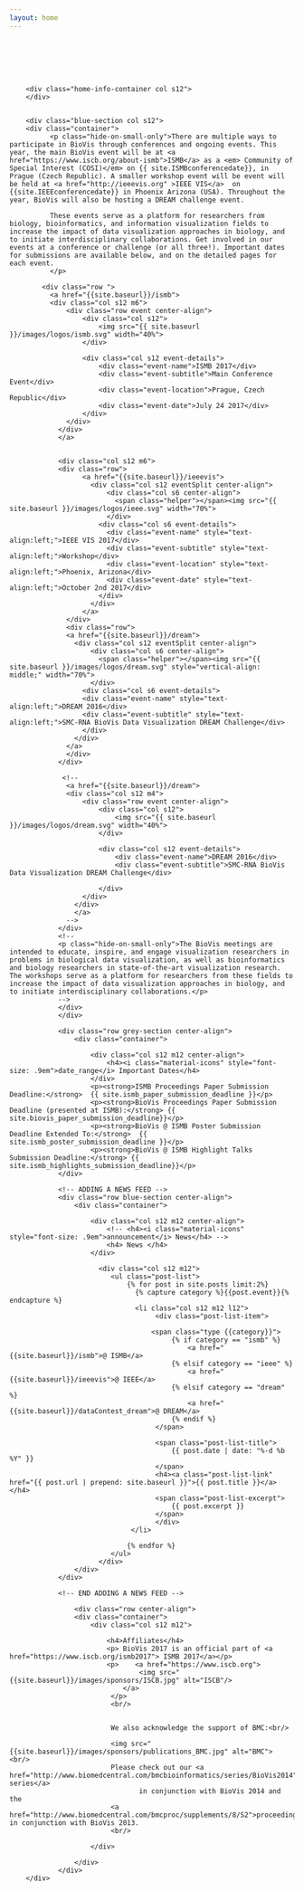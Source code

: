 ```yaml
---
layout: home
---
```

<div class="row">
        <div class="home-info-section col s12">
              <p style="color: white;">The BioVis meetings are intended to educate, inspire, and engage visualization researchers in problems in biological data visualization, as well as bioinformatics and biology researchers in state-of-the-art visualization research</p>
        </div>

        <div class="home-info-container col s12">
        </div>


        <div class="blue-section col s12">
        <div class="container">
              <p class="hide-on-small-only">There are multiple ways to participate in BioVis through conferences and ongoing events. This year, the main BioVis event will be at <a href="https://www.iscb.org/about-ismb">ISMB</a> as a <em> Community of Special Interest (COSI)</em> on {{ site.ISMBconferencedate}}, in Prague (Czech Republic). A smaller workshop event will be event will be held at <a href="http://ieeevis.org" >IEEE VIS</a>  on {{site.IEEEconferencedate}} in Phoenix Arizona (USA). Throughout the year, BioVis will also be hosting a DREAM challenge event.

              These events serve as a platform for researchers from biology, bioinformatics, and information visualization fields to increase the impact of data visualization approaches in biology, and to initiate interdisciplinary collaborations. Get involved in our events at a conference or challenge (or all three!). Important dates for submissions are available below, and on the detailed pages for each event.
              </p>

            <div class="row ">
              <a href="{{site.baseurl}}/ismb">
              <div class="col s12 m6">
                  <div class="row event center-align">
                      <div class="col s12">
                          <img src="{{ site.baseurl }}/images/logos/ismb.svg" width="40%">
                      </div>

                      <div class="col s12 event-details">
                          <div class="event-name">ISMB 2017</div>
                          <div class="event-subtitle">Main Conference Event</div>
                          <div class="event-location">Prague, Czech Republic</div>
                          <div class="event-date">July 24 2017</div>
                      </div>
                  </div>
                </div>
                </a>


                <div class="col s12 m6">
                <div class="row">
                      <a href="{{site.baseurl}}/ieeevis">
                        <div class="col s12 eventSplit center-align">
                            <div class="col s6 center-align">
                              <span class="helper"></span><img src="{{ site.baseurl }}/images/logos/ieee.svg" width="70%">
                            </div>
                          <div class="col s6 event-details">
                            <div class="event-name" style="text-align:left;">IEEE VIS 2017</div>
                            <div class="event-subtitle" style="text-align:left;">Workshop</div>
                            <div class="event-location" style="text-align:left;">Phoenix, Arizona</div>
                            <div class="event-date" style="text-align:left;">October 2nd 2017</div>
                          </div>
                        </div>
                      </a>
                  </div>
                  <div class="row">
                  <a href="{{site.baseurl}}/dream">
                    <div class="col s12 eventSplit center-align">
                        <div class="col s6 center-align">
                          <span class="helper"></span><img src="{{ site.baseurl }}/images/logos/dream.svg" style="vertical-align: middle;" width="70%">
                        </div>
                      <div class="col s6 event-details">
                      <div class="event-name" style="text-align:left;">DREAM 2016</div>
                      <div class="event-subtitle" style="text-align:left;">SMC-RNA BioVis Data Visualization DREAM Challenge</div>
                      </div>
                    </div>
                  </a>
                  </div>
                </div>

                 <!--
                  <a href="{{site.baseurl}}/dream">
                  <div class="col s12 m4">
                      <div class="row event center-align">
                          <div class="col s12">
                              <img src="{{ site.baseurl }}/images/logos/dream.svg" width="40%">
                          </div>

                          <div class="col s12 event-details">
                              <div class="event-name">DREAM 2016</div>
                              <div class="event-subtitle">SMC-RNA BioVis Data Visualization DREAM Challenge</div>

                          </div>
                      </div>
                    </div>
                    </a>
                  -->
                </div>
                <!--
                <p class="hide-on-small-only">The BioVis meetings are intended to educate, inspire, and engage visualization researchers in problems in biological data visualization, as well as bioinformatics and biology researchers in state-of-the-art visualization research. The workshops serve as a platform for researchers from these fields to increase the impact of data visualization approaches in biology, and to initiate interdisciplinary collaborations.</p>
                -->
                </div>
                </div>

                <div class="row grey-section center-align">
                    <div class="container">

                        <div class="col s12 m12 center-align">
                            <h4><i class="material-icons" style="font-size: .9em">date_range</i> Important Dates</h4>
                        </div>
                        <p><strong>ISMB Proceedings Paper Submission Deadline:</strong>  {{ site.ismb_paper_submission_deadline }}</p>
                        <p><strong>BioVis Proceedings Paper Submission Deadline (presented at ISMB):</strong> {{ site.biovis_paper_submission_deadline}}</p>
                        <p><strong>BioVis @ ISMB Poster Submission Deadline Extended To:</strong>  {{ site.ismb_poster_submission_deadline }}</p>
                        <p><strong>BioVis @ ISMB Highlight Talks Submission Deadline:</strong> {{ site.ismb_highlights_submission_deadline}}</p>            
                </div>

                <!-- ADDING A NEWS FEED -->
                <div class="row blue-section center-align">
                    <div class="container">

                        <div class="col s12 m12 center-align">
                            <!-- <h4><i class="material-icons" style="font-size: .9em">announcement</i> News</h4> -->
                            <h4> News </h4>
                        </div>

                          <div class="col s12 m12">
                             <ul class="post-list">
                                 {% for post in site.posts limit:2%}
                                   {% capture category %}{{post.event}}{% endcapture %}
                                   <li class="col s12 m12 l12">
                                        <div class="post-list-item">

                                       <span class="type {{category}}">
                                            {% if category == "ismb" %}
                                                <a href="{{site.baseurl}}/ismb">@ ISMB</a>
                                            {% elsif category == "ieee" %}
                                                <a href="{{site.baseurl}}/ieeevis">@ IEEE</a>
                                            {% elsif category == "dream" %}
                                                <a href="{{site.baseurl}}/dataContest_dream">@ DREAM</a>
                                            {% endif %}
                                        </span>

                                        <span class="post-list-title">
                                            {{ post.date | date: "%-d %b %Y" }}
                                        </span>
                                        <h4><a class="post-list-link" href="{{ post.url | prepend: site.baseurl }}">{{ post.title }}</a></h4>
                                        <span class="post-list-excerpt">
                                            {{ post.excerpt }}
                                        </span>     
                                        </div>
                                  </li>

                                 {% endfor %}
                             </ul>
                          </div>
                    </div>
                </div>

                <!-- END ADDING A NEWS FEED -->

                    <div class="row center-align">
                    <div class="container">
                        <div class="col s12 m12">

                            <h4>Affiliates</h4>
                            <p> BioVis 2017 is an official part of <a href="https://www.iscb.org/ismb2017"> ISMB 2017</a></p>
                            <p>    <a href="https://www.iscb.org">
                                    <img src="{{site.baseurl}}/images/sponsors/ISCB.jpg" alt="ISCB"/>
                                </a>
                             </p>
                             <br/>


                             We also acknowledge the support of BMC:<br/>

                             <img src="{{site.baseurl}}/images/sponsors/publications_BMC.jpg" alt="BMC"> <br/>
                             Please check out our <a href="http://www.biomedcentral.com/bmcbioinformatics/series/BioVis2014">thematic series</a>
                                    in conjunction with BioVis 2014 and the
                             <a href="http://www.biomedcentral.com/bmcproc/supplements/8/S2">proceedings</a> in conjunction with BioVis 2013.
                             <br/>

                        </div>
<!--
                        <div class="col s12 m6">
                            <h4>Sponsors</h4>
                            <p>We are grateful to our invaluable sponsors who contribute to prizes and the running costs of BioVis!

                            <br/><br/>
                            <a href="https://www.rstudio.com/" target="_new">
                            <img src="{{site.baseurl}}/images/sponsors/RStudio.png" width="140px">
                            </a><br/><br/>
                            <a href="https://www.sbgenomics.com/" target="_new">
                            <img src="{{site.baseurl}}/images/sponsors/sbg.png" width="250px">
                            </a><br/><br/>
                            <a href="http://f1000research.com/" target="_new">
                            <img src="{{site.baseurl}}/images/sponsors/F1000.png" width="250px">
                            </a><br/><br/>
                            <a href="http://www.nvidia.com/content/global/global.php" target="_new">
                            <img src="{{site.baseurl}}/images/sponsors/NVIDIA.png" width="100px">
                            </a>


                        </div>-->
                    </div>
                </div>
        </div>
